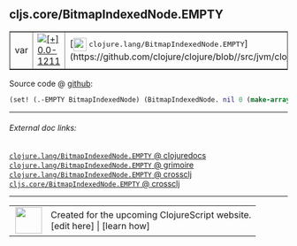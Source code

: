 ## cljs.core/BitmapIndexedNode.EMPTY



 <table border="1">
<tr>
<td>var</td>
<td><a href="https://github.com/cljsinfo/cljs-api-docs/tree/0.0-1211"><img valign="middle" alt="[+] 0.0-1211" title="Added in 0.0-1211" src="https://img.shields.io/badge/+-0.0--1211-lightgrey.svg"></a> </td>
<td>
[<img height="24px" valign="middle" src="http://i.imgur.com/1GjPKvB.png"> <samp>clojure.lang/BitmapIndexedNode.EMPTY</samp>](https://github.com/clojure/clojure/blob//src/jvm/clojure/lang/PersistentHashMap.java)
</td>
</tr>
</table>









Source code @ [github](https://github.com/clojure/clojurescript/blob/r3190/src/cljs/cljs/core.cljs#L6159):

```clj
(set! (.-EMPTY BitmapIndexedNode) (BitmapIndexedNode. nil 0 (make-array 0)))
```

<!--
Repo - tag - source tree - lines:

 <pre>
clojurescript @ r3190
└── src
    └── cljs
        └── cljs
            └── <ins>[core.cljs:6159](https://github.com/clojure/clojurescript/blob/r3190/src/cljs/cljs/core.cljs#L6159)</ins>
</pre>

-->

---



###### External doc links:

[`clojure.lang/BitmapIndexedNode.EMPTY` @ clojuredocs](http://clojuredocs.org/clojure.lang/BitmapIndexedNode.EMPTY)<br>
[`clojure.lang/BitmapIndexedNode.EMPTY` @ grimoire](http://conj.io/store/v1/org.clojure/clojure/1.7.0-beta3/clj/clojure.lang/BitmapIndexedNode.EMPTY/)<br>
[`clojure.lang/BitmapIndexedNode.EMPTY` @ crossclj](http://crossclj.info/fun/clojure.lang/BitmapIndexedNode.EMPTY.html)<br>
[`cljs.core/BitmapIndexedNode.EMPTY` @ crossclj](http://crossclj.info/fun/cljs.core.cljs/BitmapIndexedNode.EMPTY.html)<br>

---

 <table>
<tr><td>
<img valign="middle" align="right" width="48px" src="http://i.imgur.com/Hi20huC.png">
</td><td>
Created for the upcoming ClojureScript website.<br>
[edit here] | [learn how]
</td></tr></table>

[edit here]:https://github.com/cljsinfo/cljs-api-docs/blob/master/cljsdoc/cljs.core_BitmapIndexedNodeDOTEMPTY.cljsdoc
[learn how]:https://github.com/cljsinfo/cljs-api-docs/wiki/cljsdoc-files

<!--

This information was too distracting to show to readers, but I'll leave it
commented here since it is helpful to:

- pretty-print the data used to generate this document
- and show how to retrieve that data



The API data for this symbol:

```clj
{:ns "cljs.core",
 :name "BitmapIndexedNode.EMPTY",
 :history [["+" "0.0-1211"]],
 :parent-type "BitmapIndexedNode",
 :type "var",
 :full-name-encode "cljs.core_BitmapIndexedNodeDOTEMPTY",
 :source {:code "(set! (.-EMPTY BitmapIndexedNode) (BitmapIndexedNode. nil 0 (make-array 0)))",
          :title "Source code",
          :repo "clojurescript",
          :tag "r3190",
          :filename "src/cljs/cljs/core.cljs",
          :lines [6159]},
 :full-name "cljs.core/BitmapIndexedNode.EMPTY",
 :clj-symbol "clojure.lang/BitmapIndexedNode.EMPTY"}

```

Retrieve the API data for this symbol:

```clj
;; from Clojure REPL
(require '[clojure.edn :as edn])
(-> (slurp "https://raw.githubusercontent.com/cljsinfo/cljs-api-docs/catalog/cljs-api.edn")
    (edn/read-string)
    (get-in [:symbols "cljs.core/BitmapIndexedNode.EMPTY"]))
```

-->
